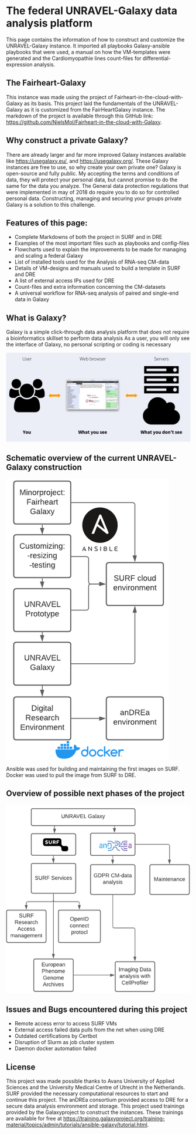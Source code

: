 # The federal UNRAVEL-Galaxy data analysis platform
This page contains the information of how to construct and customize the UNRAVEL-Galaxy instance. It imported all playbooks Galaxy-ansible playbooks that were used, a manual on how the VM-templates were generated and the Cardiomyopathie lines count-files for differential-expression analysis.

## The Fairheart-Galaxy
This instance was made using the project of Fairheart-in-the-cloud-with-Galaxy as its basis. This project laid the fundamentals of the UNRAVEL-Galaxy as it is customized from the FairHeartGalaxy instance. The markdown of the project is available through this GitHub link: https://github.com/NielsMol/Fairheart-in-the-cloud-with-Galaxy.

## Why construct a private Galaxy? 
There are already larger and far more improved Galaxy instances available like https://usegalaxy.eu/, and  https://usegalaxy.org/. These Galaxy instances are free to use, so why create your own private one? Galaxy is open-source and fully public. My accepting the terms and conditions of data, they will protect your personal data, but cannot promise to do the same for the data you analyze. The General data protection regulations that were implemented in may of 2018 do require you to do so for controlled personal data. Constructing, managing and securing your groups private Galaxy is a solution to this challenge. 

## Features of this page:
- Complete Markdowns of both the project in SURF and in DRE
- Examples of the most important files such as playbooks and config-files
- Flowcharts used to explain the improvements to be made for managing and scaling a federal Galaxy
- List of installed tools used for the Analysis of RNA-seq CM-data
- Details of VM-designs and manuals used to build a template in SURF and DRE
- A list of external access IPs used for DRE
- Count-files and extra information concerning the CM-datasets
- A universal workflow for RNA-seq analysis of paired and single-end data in Galaxy

## What is Galaxy?
Galaxy is a simple click-through data analysis platform that does not require a bioinformatics skillset to perform data analysis
As a user, you will only see the interface of Galaxy, no personal scripting or coding is necessary

![alt text](https://github.com/NielsMol/UNRAVEL-Galaxy/blob/main/Galaxy_click-through_overview_from_user_perspective.png)


## Schematic overview of the current UNRAVEL-Galaxy construction
![alt text](https://github.com/NielsMol/UNRAVEL-Galaxy/blob/main/Overview_of_project_UNRAVEL-Galaxy_construction.png)

Ansible was used for building and maintaining the first images on SURF. Docker was used to pull the image from SURF to DRE.

## Overview of possible next phases of the project
![alt text](https://github.com/NielsMol/UNRAVEL-Galaxy/blob/main/Long-term_Theoretical_overview_of_the_UNRAVEL-Galaxy.png)


## Issues and Bugs encountered during this project
- Remote access error to access SURF VMs
- External access failed data pulls from the net when using DRE
- Outdated certifications by Certbot
- Disruption of Slurm as job cluster system
- Daemon docker automation failed

## License
This project was made possible thanks to Avans University of Applied Sciences and the University Medical Centre of Utrecht in the Netherlands. SURF provided the necessary computational resources to start and continue this project. The anDREa consortium provided access to DRE for a secure data analysis environment and storage. This project used trainings provided by the Galaxyproject to construct the instances. These trainings are available for free at https://training.galaxyproject.org/training-material/topics/admin/tutorials/ansible-galaxy/tutorial.html.


